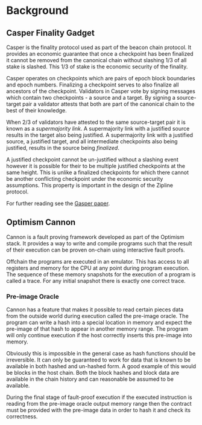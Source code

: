 # Background

## Casper Finality Gadget

Casper is the finality protocol used as part of the beacon chain protocol. It provides an economic guarantee that once a checkpoint has been finalized it cannot be removed from the canonical chain without slashing 1/3 of all stake is slashed. This 1/3 of stake is the economic security of the finality.

Casper operates on checkpoints which are pairs of epoch block boundaries and epoch numbers. Finalizing a checkpoint serves to also finalize all ancestors of the checkpoint. Validators in Casper vote by signing messages which contain two checkpoints - a source and a target. By signing a source-target pair a validator attests that both are part of the canonical chain to the best of their knowledge.

When 2/3 of validators have attested to the same source-target pair it is known as a *supermajority link*. A supermajority link with a justified source results in the target also being justified. A supermajority link with a justified source, a justified target, and all intermediate checkpoints also being justified, results in the source being *finalized*. 

A justified checkpoint cannot be un-justified without a slashing event however it is possible for their to be multiple justified checkpoints at the same height. This is unlike a finalized checkpoints for which there cannot be another conflicting checkpoint under the economic security assumptions. This property is important in the design of the Zipline protocol.

For further reading see the [Gasper paper](https://arxiv.org/pdf/2003.03052.pdf).

## Optimism Cannon

Cannon is a fault proving framework developed as part of the Optimism stack. It provides a way to write and compile programs such that the result of their execution can be proven on-chain using interactive fault proofs.

Offchain the programs are executed in an emulator. This has access to all registers and memory for the CPU at any point during program execution. The sequence of these memory snapshots for the execution of a program is called a trace. For any initial snapshot there is exactly one correct trace.

### Pre-image Oracle

Cannon has a feature that makes it possible to read certain pieces data from the outside world during execution called the pre-image oracle. The program can write a hash into a special location in memory and expect the pre-image of that hash to appear in another memory range. The program will only continue execution if the host correctly inserts this pre-image into memory.

Obviously this is impossible in the general case as hash functions should be irreversible. It can only be guaranteed to work for data that is known to be available in both hashed and un-hashed form. A good example of this would be blocks in the host chain. Both the block hashes and block data are available in the chain history and can reasonable be assumed to be available.

During the final stage of fault-proof execution if the executed instruction is reading from the pre-image oracle output memory range then the contract must be provided with the pre-image data in order to hash it and check its correctness.
